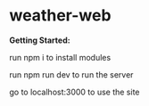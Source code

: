 # weather-web
**Getting Started:**

run npm i to install modules

run npm run dev to run the server

go to localhost:3000 to use the site
